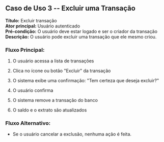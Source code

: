 Caso de Uso 3 -- **Excluir uma Transação**
-------------------------------------------

**Título:** Excluir transação\
**Ator principal:** Usuário autenticado\
**Pré-condição:** O usuário deve estar logado e ser o criador da transação\
**Descrição:** O usuário pode excluir uma transação que ele mesmo criou.

### Fluxo Principal:

1.  O usuário acessa a lista de transações

2.  Clica no ícone ou botão "Excluir" da transação

3.  O sistema exibe uma confirmação: "Tem certeza que deseja excluir?"

4.  O usuário confirma

5.  O sistema remove a transação do banco

6.  O saldo e o extrato são atualizados

### Fluxo Alternativo:

-   Se o usuário cancelar a exclusão, nenhuma ação é feita.